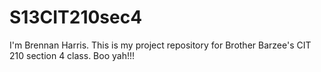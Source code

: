 S13CIT210sec4
=============

I'm Brennan Harris. This is my project repository for Brother Barzee's CIT 210 section 4 class. Boo yah!!!